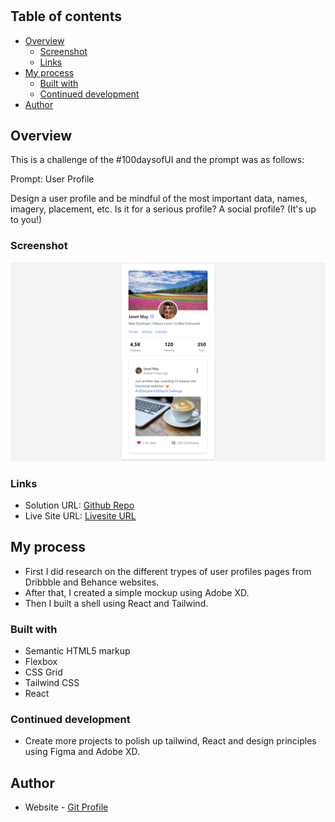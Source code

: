 # 

## Table of contents

- [Overview](#overview)
  - [Screenshot](#screenshot)
  - [Links](#links)
- [My process](#my-process)
  - [Built with](#built-with)
  - [Continued development](#continued-development)
- [Author](#author)

## Overview

This is a challenge of the #100daysofUI and the prompt was as follows:

Prompt: User Profile

Design a user profile and be mindful of the most important data, names, imagery, placement, etc. Is it for a serious profile? A social profile? (It's up to you!)


### Screenshot

![](./src/assets/screenshot.png)

### Links

- Solution URL: [Github Repo](https://github.com/Robert-Thaiyah/30-days-ui-to-react-challenge/tree/main/Day-6)
- Live Site URL: [Livesite URL]()

## My process

- First I did research on the different trypes of user profiles pages from Dribbble and Behance websites.
- After that, I created a simple mockup using Adobe XD.
- Then I built a shell using React and Tailwind.

### Built with

- Semantic HTML5 markup
- Flexbox
- CSS Grid
- Tailwind CSS
- React

### Continued development

- Create more projects to polish up tailwind, React and design principles using Figma and Adobe XD.

## Author

- Website - [Git Profile](https://github.com/Robert-Thaiyah)


